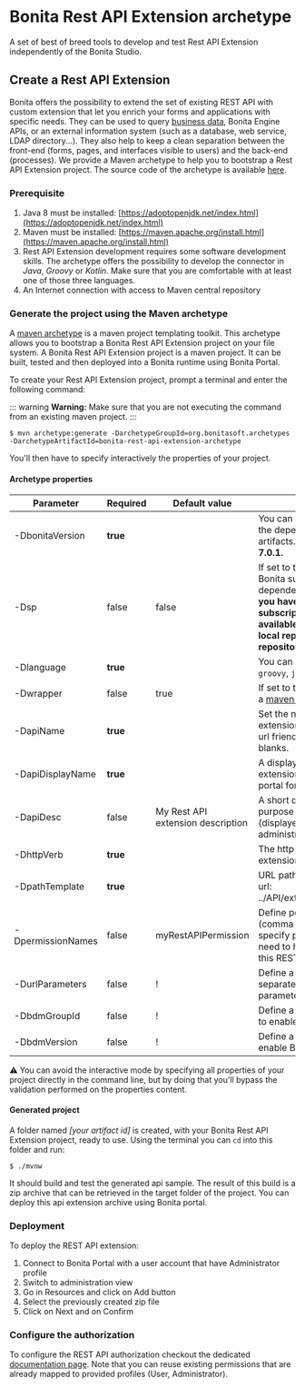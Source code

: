 # Bonita Rest API Extension archetype
A set of best of breed tools to develop and test Rest API Extension independently of the Bonita Studio. 

## Create a Rest API Extension

Bonita offers the possibility to extend the set of existing REST API with custom extension that let you enrich your forms and applications with specific needs. 
They can be used to query [business data](define-and-deploy-the-bdm.md), Bonita Engine APIs, or an external information system (such as a database, web service, LDAP directory...). They also help to keep a clean separation between the front-end (forms, pages, and interfaces visible to users) and the back-end (processes). 
We provide a Maven archetype to help you to bootstrap a Rest API Extension project. The source code of the archetype is available [here](https://github.com/bonitasoft/bonita-rest-api-extension-archetype).

### Prerequisite

 1. Java 8 must be installed: [https://adoptopenjdk.net/index.html](https://adoptopenjdk.net/index.html)
 2. Maven must be installed: [https://maven.apache.org/install.html](https://maven.apache.org/install.html)
 3. Rest API Extension development requires some software development skills. The archetype offers the possibility to develop the connector in _Java_, _Groovy_ or _Kotlin_. Make sure that you are comfortable with at least one of those three languages. 
 4. An Internet connection with access to Maven central repository

### Generate the project using the Maven archetype

A [maven archetype](https://maven.apache.org/archetype/index.html) is a maven project templating toolkit. This archetype allows you to bootstrap a Bonita Rest API Extension project on your file system. A Bonita Rest API Extension project is a maven project. It can be built, tested and then deployed into a Bonita runtime using Bonita Portal.

To create your Rest API Extension project, prompt a terminal and enter the following command: 

::: warning
**Warning:** Make sure that you are not executing the command from an existing maven project.
:::

```
$ mvn archetype:generate -DarchetypeGroupId=org.bonitasoft.archetypes -DarchetypeArtifactId=bonita-rest-api-extension-archetype
```

You'll then have to specify interactively the properties of your project.

#### Archetype properties

    
| Parameter         | Required | Default value                     | Description                                                                            										   |
| ------------------|-------|-----------------------------------|----------------------------------------------------------------------------------------------------------------------------------|
| -DbonitaVersion   | __true__  |                                   | You can choose the version of the dependent bonita artifacts. __Minimum version is 7.0.1.__   								   |
| -Dsp              | false | false                             | If set to true, project will use Bonita subscription dependencies. __This implies you have made bonita subscription artifacts available for maven (in your local repository or enterprise repository)__ |
| -Dlanguage        | __true__  |                                   | You can choose between `groovy`, `java` or `kotlin`.                                        										   |
| -Dwrapper         | false | true                              | If set to true, project will setup a [maven wrapper](https://github.com/takari/maven-wrapper)                                    |
| -DapiName         | __true__  |                                   | Set the name of your api extension. You must enter an url friendly name without blanks. 									       |
| -DapiDisplayName  | __true__  |                                   | A display name for your api extension (displayed in the portal for the administrator) 										   |
| -DapiDesc         | false | My Rest API extension description | A short description of the purpose of your api extension (displayed in the portal for the administrator) 						   |
| -DhttpVerb        | __true__  |                                   | The http verb of your api extension 																							   |
| -DpathTemplate    | __true__  |                                   | URL path template. Resulting url: ../API/extension/myRestExtApi 																   |
| -DpermissionNames | false | myRestAPIPermission               | Define permission list (comma separated value), specify permissions a user need to have in order access this REST API extension  |
| -DurlParameters   | false | !                                 | Define a list (comma separated value) of url parameters.                                                                         |
| -DbdmGroupId      | false | !                                 | Define a BDM groupId name to enable BDM dependencies                                                                             |
| -DbdmVersion      | false | !                                 | Define a BDM version name to enable BDM dependencies                                                                             |    

⚠️ You can avoid the interactive mode by specifying all properties of your project directly in the command line, but by doing that you'll bypass the validation performed on the properties content.

#### Generated project

A folder named _[your artifact id]_ is created, with your Bonita Rest API Extension project, ready to use.
Using the terminal you can `cd` into this folder and run:

```
$ ./mvnw
```

It should build and test the generated api sample. The result of this build is a zip archive that can be retrieved in the target folder of the project.
You can deploy this api extension archive using Bonita portal.

### Deployment

To deploy the REST API extension:

1. Connect to Bonita Portal with a user account that have Administrator profile
1. Switch to administration view
1. Go in Resources and click on Add button
1. Select the previously created zip file
1. Click on Next and on Confirm

### Configure the authorization

To configure the REST API authorization checkout the dedicated [documentation page](rest-api-authorization.md). Note that you can reuse existing permissions that are already mapped to provided profiles (User, Administrator).
